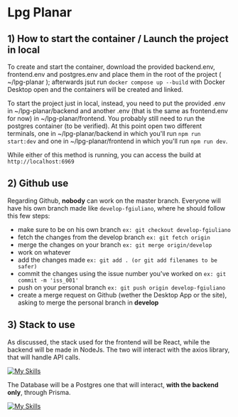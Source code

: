 # Lpg Planar

## 1) How to start the container / Launch the project in local

To create and start the container, download the provided backend.env, frontend.env and postgres.env and place them in the root of the project ( ~/lpg-planar ); afterwards jsut run `docker compose up --build` with Docker Desktop open and the containers will be created and linked.

To start the project just in local, instead, you need to put the provided .env in ~/lpg-planar/backend and another .env (that is the same as frontend.env for now) in ~/lpg-planar/frontend.
You probably still need to run the postgres container (to be verified). At this point open two different terminals, one in ~/lpg-planar/backend in which you'll run `npm run start:dev` and one in ~/lpg-planar/frontend in which you'll run `npm run dev`.

While either of this method is running, you can access the build at `http://localhost:6969`

## 2) Github use

Regarding Github, **nobody** can work on the master branch. Everyone will have his own branch made like `develop-fgiuliano`, where he should follow this few steps:

- make sure to be on his own branch `ex: git checkout develop-fgiuliano`
- fetch the changes from the develop branch `ex: git fetch origin`
- merge the changes on your branch `ex: git merge origin/develop`
- work on whatever
- add the changes made `ex: git add . (or git add filenames to be safer)`
- commit the changes using the issue number you've worked on `ex: git commit -m 'iss_001'`
- push on your personal branch `ex: git push origin develop-fgiuliano`
- create a merge request on Github (wether the Desktop App or the site), asking to merge the personal branch in **develop**

## 3) Stack to use

As discussed, the stack used for the frontend will be React, while the backend will be made in NodeJs. The two will interact with the axios library, that will handle API calls.

[![My Skills](https://skillicons.dev/icons?i=react,nodejs)](https://skillicons.dev)

The Database will be a Postgres one that will interact, **with the backend only**, through Prisma.

[![My Skills](https://skillicons.dev/icons?i=postgres,prisma)](https://skillicons.dev)
